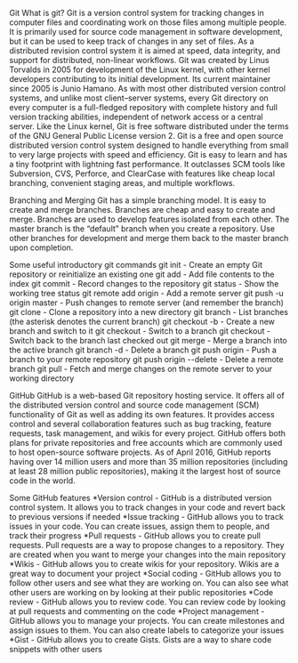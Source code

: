 Git
What is git?
Git is a version control system for tracking changes in computer files and coordinating work on those files among multiple people. It is primarily used for source code management in software development, but it can be used to keep track of changes in any set of files. As a distributed revision control system it is aimed at speed, data integrity, and support for distributed, non-linear workflows. Git was created by Linus Torvalds in 2005 for development of the Linux kernel, with other kernel developers contributing to its initial development. Its current maintainer since 2005 is Junio Hamano. As with most other distributed version control systems, and unlike most client–server systems, every Git directory on every computer is a full-fledged repository with complete history and full version tracking abilities, independent of network access or a central server. Like the Linux kernel, Git is free software distributed under the terms of the GNU General Public License version 2.
Git is a free and open source distributed version control system designed to handle everything from small to very large projects with speed and efficiency. Git is easy to learn and has a tiny footprint with lightning fast performance. It outclasses SCM tools like Subversion, CVS, Perforce, and ClearCase with features like cheap local branching, convenient staging areas, and multiple workflows.

Branching and Merging
Git has a simple branching model. It is easy to create and merge branches. Branches are cheap and easy to create and merge. Branches are used to develop features isolated from each other. The master branch is the “default” branch when you create a repository. Use other branches for development and merge them back to the master branch upon completion.

Some useful introductory git commands
git init - Create an empty Git repository or reinitialize an existing one
git add - Add file contents to the index
git commit - Record changes to the repository
git status - Show the working tree status
git remote add origin <server> - Add a remote server
git push -u origin master - Push changes to remote server (and remember the branch)
git clone <server> - Clone a repository into a new directory
git branch - List branches (the asterisk denotes the current branch)
git checkout -b <branch> - Create a new branch and switch to it
git checkout <branch> - Switch to a branch
git checkout - Switch back to the branch last checked out
git merge <branch> - Merge a branch into the active branch
git branch -d <branch> - Delete a branch
git push origin <branch> - Push a branch to your remote repository
git push origin --delete <branch> - Delete a remote branch
git pull - Fetch and merge changes on the remote server to your working directory

GitHub
GitHub is a web-based Git repository hosting service. It offers all of the distributed version control and source code management (SCM) functionality of Git as well as adding its own features. It provides access control and several collaboration features such as bug tracking, feature requests, task management, and wikis for every project. GitHub offers both plans for private repositories and free accounts which are commonly used to host open-source software projects. As of April 2016, GitHub reports having over 14 million users and more than 35 million repositories (including at least 28 million public repositories), making it the largest host of source code in the world.

Some GitHub features
    *Version control - GitHub is a distributed version control system. It allows you to     track  changes in your code and revert back to previous versions if needed
    *Issue tracking - GitHub allows you to track issues in your code. You can create issues, assign them to people, and track their progress
    *Pull requests - GitHub allows you to create pull requests. Pull requests are a way to propose changes to a repository. They are created when you want to merge your changes into the main repository
    *Wikis - GitHub allows you to create wikis for your repository. Wikis are a great way to document your project
    *Social coding - GitHub allows you to follow other users and see what they are working on. You can also see what other users are working on by looking at their public repositories
    *Code review - GitHub allows you to review code. You can review code by looking at pull requests and commenting on the code
    *Project management - GitHub allows you to manage your projects. You can create milestones and assign issues to them. You can also create labels to categorize your issues
    *Gist - GitHub allows you to create Gists. Gists are a way to share code snippets with other users

